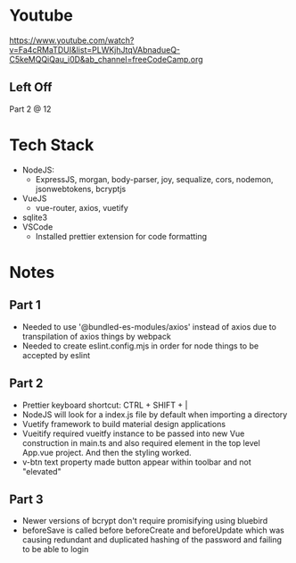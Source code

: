 # Youtube
https://www.youtube.com/watch?v=Fa4cRMaTDUI&list=PLWKjhJtqVAbnadueQ-C5keMQQiQau_i0D&ab_channel=freeCodeCamp.org

## Left Off
Part 2 @ 12

# Tech Stack
- NodeJS: 
  - ExpressJS, morgan, body-parser, joy, sequalize, cors, nodemon, jsonwebtokens, bcryptjs
- VueJS
  - vue-router, axios, vuetify
- sqlite3
- VSCode
  - Installed prettier extension for code formatting

# Notes
## Part 1
- Needed to use '@bundled-es-modules/axios' instead of axios due to transpilation of axios things by webpack
- Needed to create eslint.config.mjs in order for node things to be accepted by eslint

## Part 2
- Prettier keyboard shortcut: CTRL + SHIFT + |
- NodeJS will look for a index.js file by default when importing a directory
- Vuetify framework to build material design applications
- Vueitify required vueitfy instance to be passed into new Vue construction in main.ts and also required <v-app> element in the top level App.vue project. And then the styling worked.
- v-btn text property made button appear within toolbar and not "elevated"

## Part 3
- Newer versions of bcrypt don't require promisifying using bluebird
- beforeSave is called before beforeCreate and beforeUpdate which was causing redundant and duplicated hashing of the password and failing to be able to login
